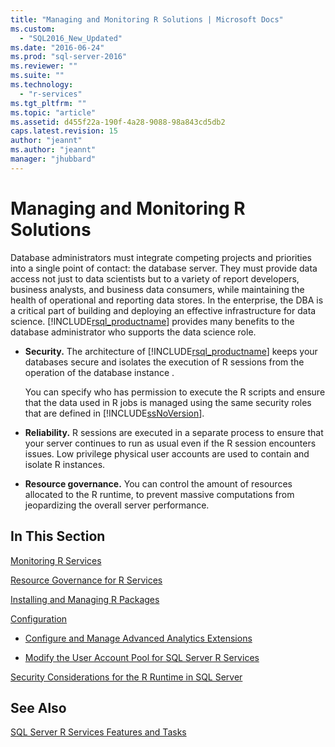 ```yaml
---
title: "Managing and Monitoring R Solutions | Microsoft Docs"
ms.custom: 
  - "SQL2016_New_Updated"
ms.date: "2016-06-24"
ms.prod: "sql-server-2016"
ms.reviewer: ""
ms.suite: ""
ms.technology: 
  - "r-services"
ms.tgt_pltfrm: ""
ms.topic: "article"
ms.assetid: d455f22a-190f-4a28-9088-98a843cd5db2
caps.latest.revision: 15
author: "jeannt"
ms.author: "jeannt"
manager: "jhubbard"
---
```

# Managing and Monitoring R Solutions
  Database administrators must integrate competing projects and priorities into a single point of contact: the database server. They must provide data access not just to data scientists but to a variety of report developers, business analysts, and business data consumers, while maintaining the health of operational and reporting data stores. In the enterprise, the DBA is a critical part of building and deploying an effective infrastructure for data science. [!INCLUDE[rsql_productname](../../includes/rsql-productname-md.md)] provides many benefits to the database administrator who supports the data science role.  
  
-   **Security.** The architecture of [!INCLUDE[rsql_productname](../../includes/rsql-productname-md.md)] keeps your databases secure and isolates the execution of R sessions from the operation of the database instance .  
  
     You can specify who has permission to execute the R scripts and ensure that the data used in R jobs is managed using the same security roles that are defined in [!INCLUDE[ssNoVersion](../../includes/ssnoversion-md.md)].  
  
-   **Reliability.** R sessions are executed in a separate process to ensure that your server continues to run as usual even if the R session encounters issues. Low privilege physical user accounts are used to contain and isolate R instances.   
  
-   **Resource governance.** You can control the amount of resources allocated to the R runtime, to prevent massive computations from jeopardizing the overall server performance.  
  
  
## In This Section  
 [Monitoring R Services](../../advanced-analytics/r-services/monitoring-r-services.md)
 
 [Resource Governance for R Services](../../advanced-analytics/r-services/resource-governance-for-r-services.md)
 
[Installing and Managing R Packages](../../advanced-analytics/r-services/installing-and-managing-r-packages.md)
  
[Configuration](../../advanced-analytics/r-services/configuration-sql-server-r-services.md) 

+ [Configure and Manage Advanced Analytics Extensions](../../advanced-analytics/r-services/configure-and-manage-advanced-analytics-extensions.md)  
  
+  [Modify the User Account Pool for SQL Server R Services](../../advanced-analytics/r-services/modify-the-user-account-pool-for-sql-server-r-services.md)  

 [Security Considerations for the R Runtime in SQL Server](../../advanced-analytics/r-services/security-considerations-for-the-r-runtime-in-sql-server.md)  
  
 
  
## See Also  
 [SQL Server R Services Features and Tasks](../../advanced-analytics/r-services/sql-server-r-services-features-and-tasks.md)  
  
  